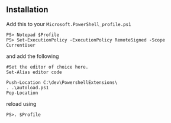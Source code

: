 ## Installation

Add this to your `Microsoft.PowerShell_profile.ps1`

```
PS> Notepad $Profile
PS> Set-ExecutionPolicy -ExecutionPolicy RemoteSigned -Scope CurrentUser
```

and add the following

```
#Set the editor of choice here.
Set-Alias editor code

Push-Location C:\dev\PowershellExtensions\
. .\autoload.ps1
Pop-Location
```

reload using

```
PS>. $Profile
```
